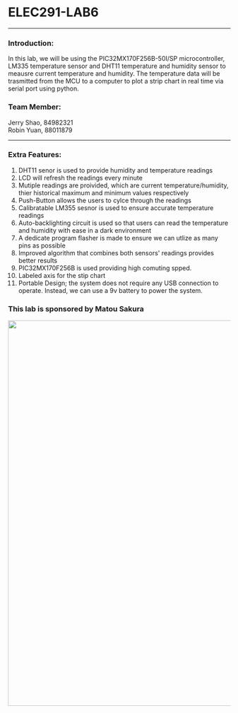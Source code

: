 # ELEC291-LAB6

------------

### Introduction:

In this lab, we will be using the PIC32MX170F256B-50I/SP microcontroller, LM335 temperature sensor and DHT11 temperature and humidity sensor to meausre current temperature and humidity. The temperature data will be trasmitted from the MCU to a computer to plot a strip chart in real time via serial port using python.

### Team Member:
Jerry Shao, 84982321 \
Robin Yuan, 88011879

------------

### Extra Features:

1. DHT11 senor is used to provide humidity and temperature readings
2. LCD will refresh the readings every minute
3. Mutiple readings are proivided, which are current temperature/humidity, thier historical maximum and minimum values respectively
4. Push-Button allows the users to cylce through the readings
5. Calibratable LM355 sesnor is used to ensure accurate temperature readings 
6. Auto-backlighting circuit is used so that users can read the temperature and humidity with ease in a dark environment
7. A dedicate program flasher is made to ensure we can utlize as many pins as possible
8. Improved algorithm that combines both sensors' readings provides better results
9. PIC32MX170F256B is used providing high comuting spped.
10. Labeled axis for the stip chart
11. Portable Design; the system does not require any USB connection to operate. Instead, we can use a 9v battery to power the system.


### This lab is sponsored by Matou Sakura

<img src="https://user-images.githubusercontent.com/68177491/111581768-1a7a1b00-8777-11eb-8804-cf1e24364a15.jpeg" width="627" height="872"/>
